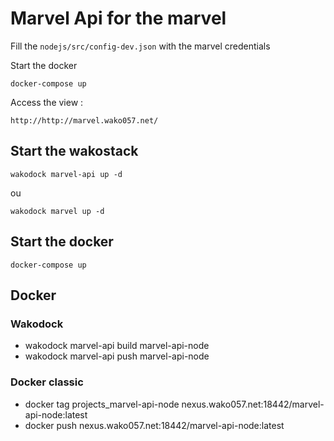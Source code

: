 # Marvel Api for the marvel 

Fill the `nodejs/src/config-dev.json` with the marvel credentials

Start the docker

`docker-compose up`

Access the view :

`http://http://marvel.wako057.net/` 

## Start the wakostack

`wakodock marvel-api up -d`

ou

`wakodock marvel up -d`

## Start the docker
   
   `docker-compose up`


## Docker

### Wakodock

- wakodock marvel-api build marvel-api-node  
- wakodock marvel-api push marvel-api-node  


### Docker classic

- docker tag projects_marvel-api-node nexus.wako057.net:18442/marvel-api-node:latest
- docker push nexus.wako057.net:18442/marvel-api-node:latest

